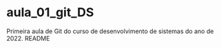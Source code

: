 # aula_01_git_DS
Primeira aula de Git do curso de desenvolvimento de sistemas do ano de 2022.
README
